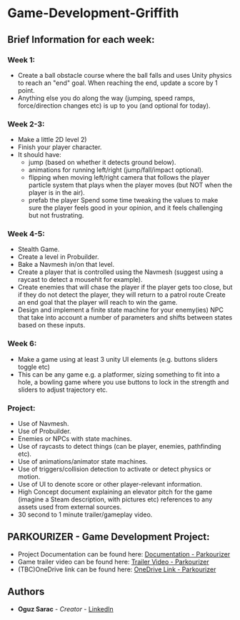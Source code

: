 # Game-Development-Griffith

## Brief Information for each week:

### Week 1: 

  - Create a ball obstacle course where the ball falls and uses Unity physics to reach an "end" goal. When reaching the end, update a score by 1 point.
  - Anything else you do along the way (jumping, speed ramps, force/direction changes etc) is up to you (and optional for today).
  
### Week 2-3:

  - Make a little 2D level 2) 
  - Finish your player character.  
  - It should have: 
    - jump (based on whether it detects ground below).
    - animations for running left/right (jump/fall/impact optional).
    - flipping when moving left/right camera that follows the player particle system that plays when the player moves (but NOT when the player is in the air).
    - prefab the player Spend some time tweaking the values to make sure the player feels good in your opinion, and it feels challenging but not frustrating.
    
### Week 4-5:

  - Stealth Game.
  - Create a level in Probuilder.
  - Bake a Navmesh in/on that level.
  - Create a player that is controlled using the Navmesh (suggest using a raycast to detect a mousehit for example).
  - Create enemies that will chase the player if the player gets too close, but if they do not detect the player, they will return to a patrol route Create an end goal that the player will reach to win the game.
  - Design and implement a finite state machine for your enemy(ies) NPC that take into account a number of parameters and shifts between states based on these inputs.
  
### Week 6:

  - Make a game using at least 3 unity UI elements (e.g. buttons sliders toggle etc)
  - This can be any game e.g. a platformer, sizing something to fit into a hole, a bowling game where you use buttons to lock in the strength and sliders to adjust trajectory etc.
  
### Project:

  - Use of Navmesh.
  - Use of Probuilder.
  - Enemies or NPCs with state machines.
  - Use of raycasts to detect things (can be player, enemies, pathfinding etc).
  - Use of animations/animator state machines.
  - Use of triggers/collision detection to activate or detect physics or motion.
  - Use of UI to denote score or other player-relevant information.
  - High Concept document explaining an elevator pitch for the game (imagine a Steam description, with pictures etc) references to any assets used from external sources.
  - 30 second to 1 minute trailer/gameplay video.

## PARKOURIZER - Game Development Project:

  - Project Documentation can be found here: [Documentation - Parkourizer](https://github.com/oguzsaracc/Game-Development-Griffith/files/11402616/OguzSarac-2988989-GameProjectDocumentation.pdf)
  - Game trailer video can be found here: [Trailer Video - Parkourizer](https://griffithcollege628-my.sharepoint.com/:v:/g/personal/oguz_sarac_student_griffith_ie/EeDcTcIbv9dCqmEJAM8M_kEB2M-1vfzRRQ2CfXBXKzyANw?e=DWI6Ym)
  - (TBC)OneDrive link can be found here: [OneDrive Link - Parkourizer](TBC)

## Authors

- **Oguz Sarac** - _Creator_ -
  [LinkedIn](https://www.linkedin.com/in/oguzsarac/)
